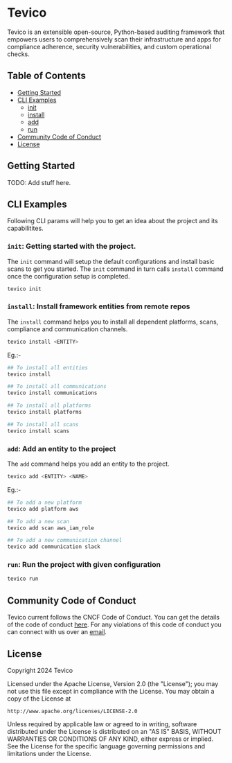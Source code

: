 # Tevico

Tevico is an extensible open-source, Python-based auditing framework that empowers users to comprehensively scan their infrastructure and apps for compliance adherence, security vulnerabilities, and custom operational checks.

## Table of Contents

- [Getting Started](#getting-started)
- [CLI Examples](#cli-examples)
    - [init](#init-getting-started-with-the-project)
    - [install](#install-install-framework-entities-from-remote-repos)
    - [add](#add-add-an-entity-to-the-project)
    - [run](#run-run-the-project-with-given-configuration)
- [Community Code of Conduct](#community-code-of-conduct)
- [License](#license)

## Getting Started

TODO: Add stuff here.

## CLI Examples

Following CLI params will help you to get an idea about the project and its capabilitites. 


### `init`: Getting started with the project.

The `init` command will setup the default configurations and install basic scans to get you started. The `init` command in turn calls `install` command once the configuration setup is completed.

```bash
tevico init
```

### `install`: Install framework entities from remote repos

The `install` command helps you to install all dependent platforms, scans, compliance and communication channels.

```bash
tevico install <ENTITY>
```

Eg.:-

```bash
## To install all entities
tevico install

## To install all communications
tevico install communications

## To install all platforms
tevico install platforms

## To install all scans
tevico install scans
```

### `add`: Add an entity to the project

The `add` command helps you add an entity to the project.

```bash
tevico add <ENTITY> <NAME>
```

Eg.:-

```bash
## To add a new platform
tevico add platform aws

## To add a new scan
tevico add scan aws_iam_role

## To add a new communication channel
tevico add communication slack
```

### `run`: Run the project with given configuration

```bash
tevico run
```

## Community Code of Conduct

Tevico current follows the CNCF Code of Conduct. You can get the details of the code of conduct [here](https://github.com/cncf/foundation/blob/master/code-of-conduct.md). For any violations of this code of conduct you can connect with us over an [email](mailto:).

## License

Copyright 2024 Tevico

Licensed under the Apache License, Version 2.0 (the "License");
you may not use this file except in compliance with the License.
You may obtain a copy of the License at

    http://www.apache.org/licenses/LICENSE-2.0

Unless required by applicable law or agreed to in writing, software
distributed under the License is distributed on an "AS IS" BASIS,
WITHOUT WARRANTIES OR CONDITIONS OF ANY KIND, either express or implied.
See the License for the specific language governing permissions and
limitations under the License.